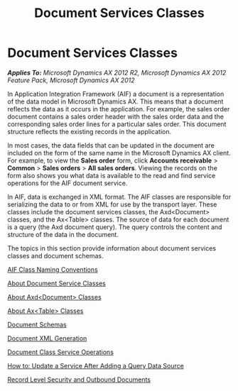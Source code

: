 ﻿---
title: Document Services Classes
TOCTitle: Document Services Classes
ms:assetid: 58d95442-703d-4ef1-a4c4-9af0ef45b3a0
ms:mtpsurl: https://technet.microsoft.com/en-us/library/Aa606696(v=AX.60)
ms:contentKeyID: 35244339
ms.date: 04/17/2013
mtps_version: v=AX.60
---

# Document Services Classes 


_**Applies To:** Microsoft Dynamics AX 2012 R2, Microsoft Dynamics AX 2012 Feature Pack, Microsoft Dynamics AX 2012_

In Application Integration Framework (AIF) a document is a representation of the data model in Microsoft Dynamics AX. This means that a document reflects the data as it occurs in the application. For example, the sales order document contains a sales order header with the sales order data and the corresponding sales order lines for a particular sales order. This document structure reflects the existing records in the application.

In most cases, the data fields that can be updated in the document are included on the form of the same name in the Microsoft Dynamics AX client. For example, to view the **Sales order** form, click **Accounts receivable** \> **Common** \> **Sales orders** \> **All sales orders**. Viewing the records on the form also shows you what data is available to the read and find service operations for the AIF document service.

In AIF, data is exchanged in XML format. The AIF classes are responsible for serializing the data to or from XML for use by the transport layer. These classes include the document services classes, the Axd\<Document\> classes, and the Ax\<Table\> classes. The source of data for each document is a query (the Axd document query). The query controls the content and structure of the data in the document.

The topics in this section provide information about document services classes and document schemas.

[AIF Class Naming Conventions](aif-class-naming-conventions.md)

[About Document Service Classes](about-document-service-classes.md)

[About Axd\<Document\> Classes](about-axd-document-classes.md)

[About Ax\<Table\> Classes](about-ax-table-classes.md)

[Document Schemas](document-schemas.md)

[Document XML Generation](document-xml-generation.md)

[Document Class Service Operations](document-class-service-operations.md)

[How to: Update a Service After Adding a Query Data Source](how-to-update-a-service-after-adding-a-query-data-source.md)

[Record Level Security and Outbound Documents](record-level-security-and-outbound-documents.md)

